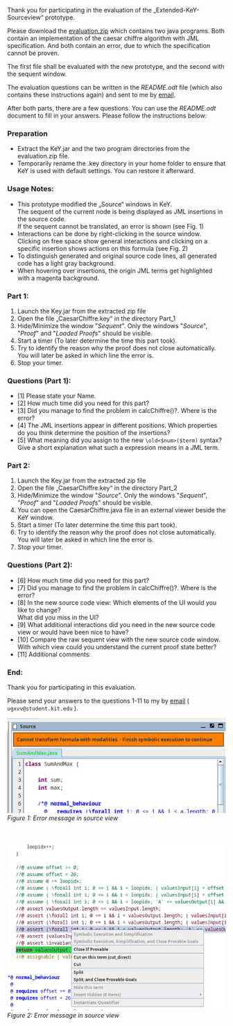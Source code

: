 
Thank you for participating in the evaluation of the „Extended-KeY-Sourceview“ prototype.

Please download the [evaluation.zip](https://github.com/Mikescher/key-extsourceview-evaluation/blob/master/package/evaluation.zip) which contains two java programs.
Both contain an implementation of the caesar chiffre algorithm with JML specification.
And both contain an error, due to which the specification cannot be proven.

The first file shall be evaluated with the new prototype, and the second with the sequent window.  

The evaluation questions can be written in the *README.odt* file (which also contains these instructions again) and sent to me by [email](mailto:ugxvv@student.kit.edu).


After both parts, there are a few questions. You can use the *README.odt* document to fill in your answers. 
Please follow the instructions below:

### Preparation

 - Extract the KeY.jar and the two program directories from the evaluation.zip file.
 - Temporarily rename the .key directory in your home folder to ensure that KeY is used with default settings. You can restore it afterward.

### Usage Notes:

 - This prototype modified the „Source“ windows in KeY.  
   The sequent of the current node is being displayed as JML insertions in the source code.  
   If the sequent cannot be translated, an error is shown (see Fig. 1)
 - Interactions can be done by right-clicking in the source window.  
   Clicking on free space show general interactions and clicking on a specific insertion shows actions on this formula (see Fig. 2)
 - To distinguish generated and original source code lines, all generated code has a light gray background.
 - When hovering over insertions, the origin JML terms get highlighted with a magenta background.

### Part 1:

1. Launch the Key.jar from the extracted zip file
2. Open the file „CaesarChiffre.key“ in the directory Part_1
3. Hide/Minimize the window "*Sequent*". Only the windows "*Source*", "*Proof*" and "*Loaded Proofs*" should be visible.
4. Start a timer (To later determine the time this part took).
5. Try to identify the reason why the proof does not close automatically.  
   You will later be asked in which line the error is.
6. Stop your timer.


### Questions (Part 1):

 - [1] Please state your Name.
 - [2] How much time did you need for this part?
 - [3] Did you manage to find the problem in calcChiffre()?. Where is the error?
 - [4] The JML insertions appear in different positions. Which properties do you think determine the position of the insertions?
 - [5] What meaning did you assign to the new  `\old<$num>($term)` syntax? Give a short explanation what such a expression means in a JML term.

### Part 2:

1. Launch the Key.jar from the extracted zip file
2. Open the file „CaesarChiffre.key“ in the directory Part_2
3. Hide/Minimize the window "*Source*". Only the windows "*Sequent*", "*Proof*" and "*Loaded Proofs*" should be visible.
4. You can open the  CaesarChiffre.java file in an external viewer beside the KeY window.
5. Start a timer (To later determine the time this part took).
6. Try to identify the reason why the proof does not close automatically.  
   You will later be asked in which line the error is.
7. Stop your timer.
    
### Questions (Part 2):

 - [6] How much time did you need for this part?
 - [7] Did you manage to find the problem in calcChiffre()?. Where is the error?
 - [8] In the new source code view: Which elements of the UI would you like to change?  
       What did you miss in the UI?
 - [9] What additional interactions did you need in the new source code view or would have been nice to have?
 - [10] Compare the raw sequent view with the new source code window.  
        With which view could you understand the current proof state better?
 - [11] Additional comments:

### End:

Thank you for participating in this evaluation.  

Please send your answers to the questions 1-11 to my by [email](mailto:ugxvv@student.kit.edu) ( `ugxvv@student.kit.edu` ).  


![Figure 1: Error message in source view](fig1.png)  
*Figure 1: Error message in source view*

&nbsp;

![Figure 2: Sourceview context menu](fig2.png)  
*Figure 2: Error message in source view*

